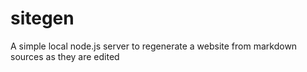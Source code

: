 sitegen
=======

A simple local node.js server to regenerate a website from markdown sources as they are edited